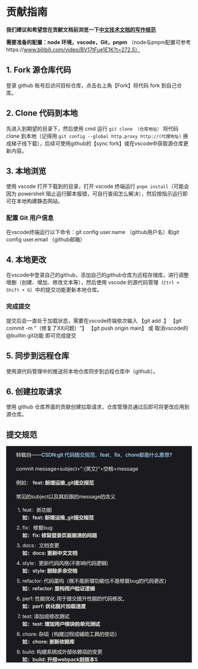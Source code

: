 # 贡献指南

**我们建议和希望您在贡献文档前浏览一下[中文技术文档的写作规范](https://github.com/ruanyf/document-style-guide)**

**需要准备的配置：node 环境，vscode，Git，pnpm**
（node与pnpm配置可参考https://www.bilibili.com/video/BV17tFue1E1K?t=272.5）

## 1. **Fork 源仓库代码**

登录 github 账号后访问目标仓库，点击右上角【Fork】将代码 fork 到自己仓库。

## 2. **Clone 代码到本地**

先进入到期望的目录下，然后使用 cmd 运行 `git clone （仓库地址）` 将代码 clone 到本地（记得用 `git config --global http.proxy http://(代理地址)` 换成梯子线下载），后续可使用github的【sync fork】或在vscode中获取源仓库更新内容。

## 3. **本地浏览**

使用 vscode 打开下载到的目录，打开 vscode 终端运行 `pnpm install`（可能会因为 powershell 阻止运行脚本报错，可自行查阅怎么解决），然后按指示运行即可在本地构建静态网站。

### 配置 Git 用户信息

在vscode终端运行以下命令：git config user.name （github用户名）和git config user.email （github邮箱）

## 4. **本地更改**

在vscode中登录自己的github，添加自己的github仓库为远程存储库，进行调整增删（创建、增加、修改文本等），然后使用 vscode 的源代码管理（`Ctrl + Shift + G`）中的提交功能更新本地仓库。

### 完成提交

提交后会一直处于加载状态，需要在vscode终端依次输入
【git add .】
【git commit -m "（修复了XX问题）"】
【git push origin main】
或
取消vscode的@builtin git功能
即可完成提交

## 5. **同步到远程仓库**

使用源代码管理中的推送将本地仓库同步到远程仓库中（github）。

## 6. **创建拉取请求**

使用 github 仓库界面的贡献创建拉取请求，仓库管理员通过后即可将更改应用到源仓库。
## **提交规范**
![Git提交规范](./public/Git-Commit-Guidelines.png)

